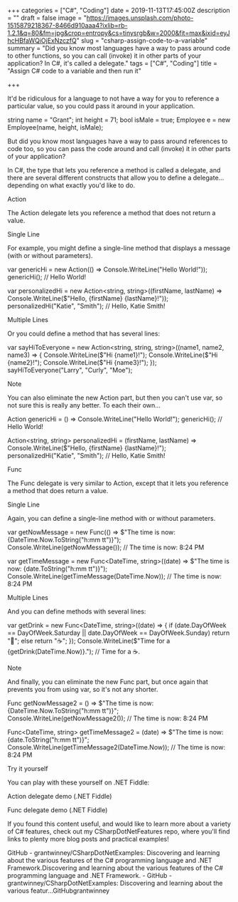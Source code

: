 +++
categories = ["C#", "Coding"]
date = 2019-11-13T17:45:00Z
description = ""
draft = false
image = "https://images.unsplash.com/photo-1515879218367-8466d910aaa4?ixlib=rb-1.2.1&q=80&fm=jpg&crop=entropy&cs=tinysrgb&w=2000&fit=max&ixid=eyJhcHBfaWQiOjExNzczfQ"
slug = "csharp-assign-code-to-a-variable"
summary = "Did you know most languages have a way to pass around code to other functions, so you can call (invoke) it in other parts of your application? In C#, it's called a delegate."
tags = ["C#", "Coding"]
title = "Assign C# code to a variable and then run it"

+++


It'd be ridiculous for a language to not have a way for you to reference a particular value, so you could pass it around in your application.

string name = "Grant";
int height = 71;
bool isMale = true;
Employee e = new Employee(name, height, isMale);

But did you know most languages have a way to pass around references to code too, so you can pass the code around and call (invoke) it in other parts of your application?

In C#, the type that lets you reference a method is called a delegate, and there are several different constructs that allow you to define a delegate... depending on what exactly you'd like to do.


Action

The Action delegate lets you reference a method that does not return a value.


Single Line

For example, you might define a single-line method that displays a message (with or without parameters).

var genericHi = new Action(() => Console.WriteLine("Hello World!"));
genericHi();  // Hello World!

var personalizedHi =
    new Action<string, string>((firstName, lastName) => Console.WriteLine($"Hello, {firstName} {lastName}!"));		
personalizedHi("Katie", "Smith");  // Hello, Katie Smith!


Multiple Lines

Or you could define a method that has several lines:

var sayHiToEveryone =
    new Action<string, string, string>((name1, name2, name3) =>
                                       {
                                           Console.WriteLine($"Hi {name1}!");
                                           Console.WriteLine($"Hi {name2}!");
                                           Console.WriteLine($"Hi {name3}!");
                                       });
sayHiToEveryone("Larry", "Curly", "Moe");


Note

You can also eliminate the new Action part, but then you can't use var, so not sure this is really any better. To each their own...

Action genericHi = () => Console.WriteLine("Hello World!");
genericHi();  // Hello World!

Action<string, string> personalizedHi =
    (firstName, lastName) => Console.WriteLine($"Hello, {firstName} {lastName}!");
personalizedHi("Katie", "Smith");  // Hello, Katie Smith!


Func

The Func delegate is very similar to Action, except that it lets you reference a method that does return a value.


Single Line

Again, you can define a single-line method with or without parameters.

var getNowMessage =
    new Func<string>(() => $"The time is now: {DateTime.Now.ToString("h:mm tt")}");
Console.WriteLine(getNowMessage());               // The time is now: 8:24 PM

var getTimeMessage =
    new Func<DateTime, string>((date) => $"The time is now: {date.ToString("h:mm tt")}");
Console.WriteLine(getTimeMessage(DateTime.Now));  // The time is now: 8:24 PM


Multiple Lines

And you can define methods with several lines:

var getDrink =
    new Func<DateTime, string>((date) =>
                               {
                                   if (date.DayOfWeek == DayOfWeek.Saturday || date.DayOfWeek == DayOfWeek.Sunday)
                                       return "🍺";
                                   else
                                       return "☕";
                               });
Console.WriteLine($"Time for a {getDrink(DateTime.Now)}.");  // Time for a ☕.


Note

And finally, you can eliminate the new Func part, but once again that prevents you from using var, so it's not any shorter.

Func<string> getNowMessage2 =
    () => $"The time is now: {DateTime.Now.ToString("h:mm tt")}";
Console.WriteLine(getNowMessage2());               // The time is now: 8:24 PM
		
Func<DateTime, string> getTimeMessage2 =
    (date) => $"The time is now: {date.ToString("h:mm tt")}";
Console.WriteLine(getTimeMessage2(DateTime.Now));  // The time is now: 8:24 PM


Try it yourself

You can play with these yourself on .NET Fiddle:


Action delegate demo (.NET Fiddle)






Func delegate demo (.NET Fiddle)





If you found this content useful, and would like to learn more about a variety of C# features, check out my CSharpDotNetFeatures repo, where you'll find links to plenty more blog posts and practical examples!

GitHub - grantwinney/CSharpDotNetExamples: Discovering and learning about the various features of the C# programming language and .NET Framework.Discovering and learning about the various features of the C# programming language and .NET Framework. - GitHub - grantwinney/CSharpDotNetExamples: Discovering and learning about the various featur…GitHubgrantwinney